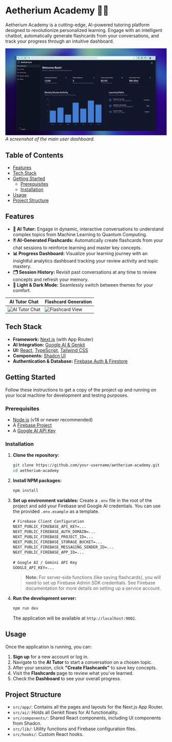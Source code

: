 # Aetherium Academy 🧠✨

Aetherium Academy is a cutting-edge, AI-powered tutoring platform designed to revolutionize personalized learning. Engage with an intelligent chatbot, automatically generate flashcards from your conversations, and track your progress through an intuitive dashboard.

![Aetherium Academy Dashboard](screenshots/dashboard.png)
_A screenshot of the main user dashboard._

## Table of Contents

- [Features](#features)
- [Tech Stack](#tech-stack)
- [Getting Started](#getting-started)
  - [Prerequisites](#prerequisites)
  - [Installation](#installation)
- [Usage](#usage)
- [Project Structure](#project-structure)

## Features

- **🤖 AI Tutor:** Engage in dynamic, interactive conversations to understand complex topics from Machine Learning to Quantum Computing.
- **🃏 AI-Generated Flashcards:** Automatically create flashcards from your chat sessions to reinforce learning and master key concepts.
- **📊 Progress Dashboard:** Visualize your learning journey with an insightful analytics dashboard tracking your review activity and topic mastery.
- **🗂️ Session History:** Revisit past conversations at any time to review concepts and refresh your memory.
- **🎨 Light & Dark Mode:** Seamlessly switch between themes for your comfort.

| AI Tutor Chat                               | Flashcard Generation                        |
| ------------------------------------------- | ------------------------------------------- |
| ![AI Tutor Chat](https://placehold.co/600x400.png) | ![Flashcard View](https://placehold.co/600x400.png) |

## Tech Stack

- **Framework:** [Next.js](https://nextjs.org/) (with App Router)
- **AI Integration:** [Google AI & Genkit](https://firebase.google.com/docs/genkit)
- **UI:** [React](https://reactjs.org/), [TypeScript](https://www.typescriptlang.org/), [Tailwind CSS](https://tailwindcss.com/)
- **Components:** [Shadcn UI](https://ui.shadcn.com/)
- **Authentication & Database:** [Firebase Auth & Firestore](https://firebase.google.com/)

## Getting Started

Follow these instructions to get a copy of the project up and running on your local machine for development and testing purposes.

### Prerequisites

- [Node.js](https://nodejs.org/) (v18 or newer recommended)
- A [Firebase Project](https://console.firebase.google.com/)
- A [Google AI API Key](https://aistudio.google.com/)

### Installation

1.  **Clone the repository:**
    ```bash
    git clone https://github.com/your-username/aetherium-academy.git
    cd aetherium-academy
    ```

2.  **Install NPM packages:**
    ```bash
    npm install
    ```

3.  **Set up environment variables:**
    Create a `.env` file in the root of the project and add your Firebase and Google AI credentials. You can use the provided `.env.example` as a template.

    ```env
    # Firebase Client Configuration
    NEXT_PUBLIC_FIREBASE_API_KEY=...
    NEXT_PUBLIC_FIREBASE_AUTH_DOMAIN=...
    NEXT_PUBLIC_FIREBASE_PROJECT_ID=...
    NEXT_PUBLIC_FIREBASE_STORAGE_BUCKET=...
    NEXT_PUBLIC_FIREBASE_MESSAGING_SENDER_ID=...
    NEXT_PUBLIC_FIREBASE_APP_ID=...

    # Google AI / Gemini API Key
    GOOGLE_API_KEY=...
    ```
    > **Note:** For server-side functions (like saving flashcards), you will need to set up Firebase Admin SDK credentials. See Firebase documentation for more details on setting up a service account.

4.  **Run the development server:**
    ```bash
    npm run dev
    ```
    The application will be available at `http://localhost:9002`.

## Usage

Once the application is running, you can:
1.  **Sign up** for a new account or log in.
2.  Navigate to the **AI Tutor** to start a conversation on a chosen topic.
3.  After your session, click **"Create Flashcards"** to save key concepts.
4.  Visit the **Flashcards** page to review what you've learned.
5.  Check the **Dashboard** to see your overall progress.

## Project Structure

- `src/app/`: Contains all the pages and layouts for the Next.js App Router.
- `src/ai/`: Holds all Genkit flows for AI functionality.
- `src/components/`: Shared React components, including UI components from Shadcn.
- `src/lib/`: Utility functions and Firebase configuration files.
- `src/hooks/`: Custom React hooks.
